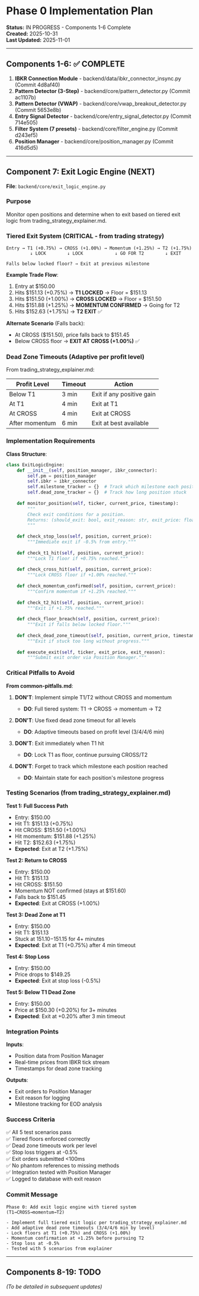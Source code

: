 # Phase 0 Implementation Plan

**Status:** IN PROGRESS - Components 1-6 Complete  
**Created:** 2025-10-31  
**Last Updated:** 2025-11-01

---

## Components 1-6: ✅ COMPLETE

1. **IBKR Connection Module** - backend/data/ibkr_connector_insync.py (Commit 4d8af40)
2. **Pattern Detector (3-Step)** - backend/core/pattern_detector.py (Commit ac1107b)
3. **Pattern Detector (VWAP)** - backend/core/vwap_breakout_detector.py (Commit 5653e8b)
4. **Entry Signal Detector** - backend/core/entry_signal_detector.py (Commit 714e505)
5. **Filter System (7 presets)** - backend/core/filter_engine.py (Commit d243ef5)
6. **Position Manager** - backend/core/position_manager.py (Commit 416d5d5)

---

## Component 7: Exit Logic Engine (NEXT)

**File**: `backend/core/exit_logic_engine.py`

### Purpose
Monitor open positions and determine when to exit based on tiered exit logic from trading_strategy_explainer.md.

### Tiered Exit System (CRITICAL - from trading strategy)

```
Entry → T1 (+0.75%) → CROSS (+1.00%) → Momentum (+1.25%) → T2 (+1.75%)
         ↓ LOCK        ↓ LOCK            ↓ GO FOR T2        ↓ EXIT
         
Falls below locked floor? → Exit at previous milestone
```

**Example Trade Flow**:
1. Entry at $150.00
2. Hits $151.13 (+0.75%) → **T1 LOCKED** → Floor = $151.13
3. Hits $151.50 (+1.00%) → **CROSS LOCKED** → Floor = $151.50
4. Hits $151.88 (+1.25%) → **MOMENTUM CONFIRMED** → Going for T2
5. Hits $152.63 (+1.75%) → **T2 EXIT** ✅

**Alternate Scenario** (Falls back):
- At CROSS ($151.50), price falls back to $151.45
- Below CROSS floor → **EXIT AT CROSS (+1.00%)** ✅

### Dead Zone Timeouts (Adaptive per profit level)

From trading_strategy_explainer.md:

| Profit Level | Timeout | Action |
|--------------|---------|--------|
| Below T1 | 3 min | Exit if any positive gain |
| At T1 | 4 min | Exit at T1 |
| At CROSS | 4 min | Exit at CROSS |
| After momentum | 6 min | Exit at best available |

### Implementation Requirements

**Class Structure**:
```python
class ExitLogicEngine:
    def __init__(self, position_manager, ibkr_connector):
        self.pm = position_manager
        self.ibkr = ibkr_connector
        self.milestone_tracker = {}  # Track which milestone each position reached
        self.dead_zone_tracker = {}  # Track how long position stuck
        
    def monitor_position(self, ticker, current_price, timestamp):
        """
        Check exit conditions for a position.
        Returns: (should_exit: bool, exit_reason: str, exit_price: float)
        """
        
    def check_stop_loss(self, position, current_price):
        """Immediate exit if -0.5% from entry."""
        
    def check_t1_hit(self, position, current_price):
        """Lock T1 floor if +0.75% reached."""
        
    def check_cross_hit(self, position, current_price):
        """Lock CROSS floor if +1.00% reached."""
        
    def check_momentum_confirmed(self, position, current_price):
        """Confirm momentum if +1.25% reached."""
        
    def check_t2_hit(self, position, current_price):
        """Exit if +1.75% reached."""
        
    def check_floor_breach(self, position, current_price):
        """Exit if falls below locked floor."""
        
    def check_dead_zone_timeout(self, position, current_price, timestamp):
        """Exit if stuck too long without progress."""
        
    def execute_exit(self, ticker, exit_price, exit_reason):
        """Submit exit order via Position Manager."""
```

### Critical Pitfalls to Avoid

**From common-pitfalls.md**:

1. **DON'T**: Implement simple T1/T2 without CROSS and momentum
   - **DO**: Full tiered system: T1 → CROSS → momentum → T2

2. **DON'T**: Use fixed dead zone timeout for all levels
   - **DO**: Adaptive timeouts based on profit level (3/4/4/6 min)

3. **DON'T**: Exit immediately when T1 hit
   - **DO**: Lock T1 as floor, continue pursuing CROSS/T2

4. **DON'T**: Forget to track which milestone each position reached
   - **DO**: Maintain state for each position's milestone progress

### Testing Scenarios (from trading_strategy_explainer.md)

**Test 1: Full Success Path**
- Entry: $150.00
- Hit T1: $151.13 (+0.75%)
- Hit CROSS: $151.50 (+1.00%)
- Hit momentum: $151.88 (+1.25%)
- Hit T2: $152.63 (+1.75%)
- **Expected**: Exit at T2 (+1.75%)

**Test 2: Return to CROSS**
- Entry: $150.00
- Hit T1: $151.13
- Hit CROSS: $151.50
- Momentum NOT confirmed (stays at $151.60)
- Falls back to $151.45
- **Expected**: Exit at CROSS (+1.00%)

**Test 3: Dead Zone at T1**
- Entry: $150.00
- Hit T1: $151.13
- Stuck at $151.10-$151.15 for 4+ minutes
- **Expected**: Exit at T1 (+0.75%) after 4 min timeout

**Test 4: Stop Loss**
- Entry: $150.00
- Price drops to $149.25
- **Expected**: Exit at stop loss (-0.5%)

**Test 5: Below T1 Dead Zone**
- Entry: $150.00
- Price at $150.30 (+0.20%) for 3+ minutes
- **Expected**: Exit at +0.20% after 3 min timeout

### Integration Points

**Inputs**:
- Position data from Position Manager
- Real-time prices from IBKR tick stream
- Timestamps for dead zone tracking

**Outputs**:
- Exit orders to Position Manager
- Exit reason for logging
- Milestone tracking for EOD analysis

### Success Criteria

✅ All 5 test scenarios pass  
✅ Tiered floors enforced correctly  
✅ Dead zone timeouts work per level  
✅ Stop loss triggers at -0.5%  
✅ Exit orders submitted <100ms  
✅ No phantom references to missing methods  
✅ Integration tested with Position Manager  
✅ Logged to database with exit reason  

### Commit Message
```
Phase 0: Add exit logic engine with tiered system (T1→CROSS→momentum→T2)

- Implement full tiered exit logic per trading_strategy_explainer.md
- Add adaptive dead zone timeouts (3/4/4/6 min by level)
- Lock floors at T1 (+0.75%) and CROSS (+1.00%)
- Momentum confirmation at +1.25% before pursuing T2
- Stop loss at -0.5%
- Tested with 5 scenarios from explainer
```

---

## Components 8-19: TODO

*(To be detailed in subsequent updates)*
